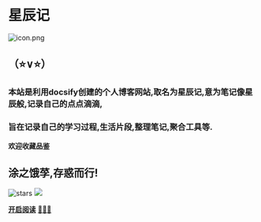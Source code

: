 # **星辰记**
![icon.png](https://pic.rmb.bdstatic.com/bjh/96617aa1110279c1891150434f37b17e.png)


## （⭐∨⭐）


### 本站是利用docsify创建的个人博客网站,取名为**星辰记**,意为笔记像星辰般,记录自己的点点滴滴,
### 旨在记录自己的学习过程,生活片段,整理笔记,聚合工具等.
**欢迎收藏品鉴**

## **涂之饿莩,存惑而行!**

![stars](https://badgen.net/github/stars/eddlys/eddlys.github.io?icon=github&color=4ab8a1)
![](https://img.shields.io/badge/bilibili-%E5%B9%B2%E6%9D%AF%F0%9F%8D%BB-pink)



<span id="busuanzi_container_site_pv" style='display:none'>
    👀 本站总访问量：<span id="busuanzi_value_site_pv"></span> 次
</span>
<span id="busuanzi_container_site_uv" style='display:none'>
    | 🚴‍♂️ 本站总访客数：<span id="busuanzi_value_site_uv"></span> 人
</span>




[**开启阅读**](README.md)
[**🏹🏹🏹**](https://www.mlddk.top)


